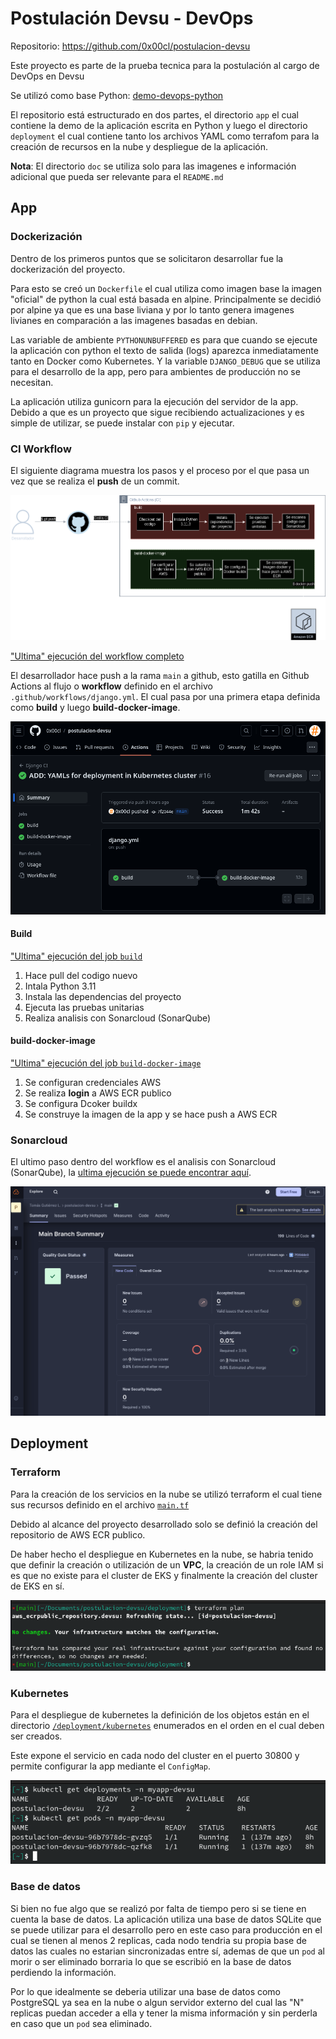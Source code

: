 # Postulación Devsu - DevOps

Repositorio: https://github.com/0x00cl/postulacion-devsu

Este proyecto es parte de la prueba tecnica para la postulación al cargo de DevOps en Devsu

Se utilizó como base Python: [demo-devops-python](https://bitbucket.org/devsu/demo-devops-python/src/master/)

El repositorio está estructurado en dos partes, el directorio `app` el cual contiene la demo de la aplicación escrita en Python y luego el directorio `deployment` el cual contiene tanto los archivos YAML como terrafom para la creación de recursos en la nube y despliegue de la aplicación.

**Nota**: El directorio `doc` se utiliza solo para las imagenes e información adicional que pueda ser relevante para el `README.md`

## App

### Dockerización

Dentro de los primeros puntos que se solicitaron desarrollar fue la dockerización del proyecto.

Para esto se creó un `Dockerfile` el cual utiliza como imagen base la imagen "oficial" de python la cual está basada en alpine. Principalmente se decidió por alpine ya que es una base liviana y por lo tanto genera imagenes livianes en comparación a las imagenes basadas en debian.

Las variable de ambiente `PYTHONUNBUFFERED` es para que cuando se ejecute la aplicación con python el texto de salida (logs) aparezca inmediatamente tanto en Docker como Kubernetes. Y la variable `DJANGO_DEBUG` que se utiliza para el desarrollo de la app, pero para ambientes de producción no se necesitan. 

La aplicación utiliza gunicorn para la ejecución del servidor de la app. Debido a que es un proyecto que sigue recibiendo actualizaciones y es simple de utilizar, se puede instalar con `pip` y ejecutar.

### CI Workflow

El siguiente diagrama muestra los pasos y el proceso por el que pasa un vez que se realiza el __push__ de un commit.

![Diagrama CI Github actions](/doc/diagramaCI.png "Diagrama CI Github actions")

["Ultima" ejecución del workflow completo](https://github.com/0x00cl/postulacion-devsu/actions/runs/8225629321)

El desarrollador hace push a la rama `main` a github, esto gatilla en Github Actions al flujo o __workflow__ definido en el archivo `.github/workflows/django.yml`. El cual pasa por una primera etapa definida como **build** y luego **build-docker-image**.

![Resultado ultima ejecucion CI en Github Actions](/doc/resultadoUltimoCI.png "Resultado ultima ejecucion CI en Github Actions")

#### Build

["Ultima" ejecución del job `build`](https://github.com/0x00cl/postulacion-devsu/actions/runs/8225629321/job/22490901615)

1. Hace pull del codigo nuevo
2. Intala Python 3.11
3. Instala las dependencias del proyecto
4. Ejecuta las pruebas unitarias
5. Realiza analisis con Sonarcloud (SonarQube)

#### build-docker-image

["Ultima" ejecución del job `build-docker-image`](https://github.com/0x00cl/postulacion-devsu/actions/runs/8225629321/job/22490911176)

1. Se configuran credenciales AWS
2. Se realiza __login__ a AWS ECR publico
3. Se configura Dcoker buildx
4. Se construye la imagen de la app y se hace push a AWS ECR

### Sonarcloud

El ultimo paso dentro del workflow es el analisis con Sonarcloud (SonarQube), la [ultima ejecución se puede encontrar aquí](https://sonarcloud.io/project/overview?id=0x00cl_postulacion-devsu).

![Resultado Sonarcloud](/doc/Sonarcloud.png "Resultado Sonarcloud")

## Deployment

### Terraform

Para la creación de los servicios en la nube se utilizó terraform el cual tiene sus recursos definido en el archivo [`main.tf`](/deployment/main.tf)

Debido al alcance del proyecto desarrollado solo se definió la creación del repositorio de AWS ECR publico.

De haber hecho el despliegue en Kubernetes en la nube, se habria tenido que definir la creación o utilización de un **VPC**, la creación de un role IAM si es que no existe para el cluster de EKS y finalmente la creación del cluster de EKS en sí.

![Terraform Plan](/doc/terraformPlan.png "Terraform Plan")

### Kubernetes

Para el despliegue de kubernetes la definición de los objetos están en el directorio [`/deployment/kubernetes`](/deployment/kubernetes) enumerados en el orden en el cual deben ser creados.

Este expone el servicio en cada nodo del cluster en el puerto 30800 y permite configurar la app mediante el `ConfigMap`.

![Salida Kubernetes](/doc/kubernetesOutput.png "Salida Kubernetes")

### Base de datos

Si bien no fue algo que se realizó por falta de tiempo pero si se tiene en cuenta la base de datos. La aplicación utiliza una base de datos SQLite que se puede utilizar para el desarrollo pero en este caso para producción en el cual se tienen al menos 2 replicas, cada nodo tendria su propia base de datos las cuales no estarian sincronizadas entre sí, ademas de que un `pod` al morir o ser eliminado borraria lo que se escribió en la base de datos perdiendo la información.

Por lo que idealmente se deberia utilizar una base de datos como PostgreSQL ya sea en la nube o algun servidor externo del cual las "N" replicas puedan acceder a ella y tener la misma información y sin perderla en caso que un `pod` sea eliminado.